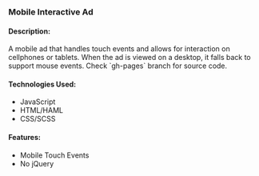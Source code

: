<h3>Mobile Interactive Ad</h3>
<h4>Description:</h4>
<p>A mobile ad that handles touch events and allows for interaction on cellphones or tablets. When the ad is viewed on a desktop, it falls back to support mouse events. 
Check `gh-pages` branch for source code.</p>

<h4>Technologies Used:</h4>
<ul>
    <li>JavaScript</li>
    <li>HTML/HAML</li>
    <li>CSS/SCSS</li>
</ul>
<h4>Features:</h4>
<ul>
    <li>Mobile Touch Events</li>
    <li>No jQuery</li>
</ul>
